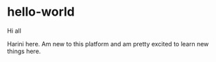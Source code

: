 # hello-world
Hi all

Harini here. Am new to this platform and am pretty excited to learn new things here. 
